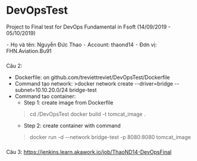 # DevOpsTest
Project to Final test for DevOps Fundamental in Fsoft (14/09/2019 - 05/10/2019)

⁃ Họ và tên: Nguyễn Đức Thao
⁃ Account: thaond14
⁃ Đơn vị: FHN.Aviation.Bu91

###
Câu 2:
- Dockerfile: on github.com/treviettreviet/DevOpsTest/Dockerfile
- Command tạo network: >docker network create --driver=bridge --subnet=10.10.20.0/24 bridge-test 
- Command tạo container: 
  + Step 1: create image from Dockerfile 
  > cd /DevOpsTest
  > docker build -t tomcat_image .
  + Step 2: create container with command
  > docker run -d --network bridge-test -p 8080:8080 tomcat_image

###
Câu 3:
https://jenkins.learn.akawork.io/job/ThaoND14-DevOpsFinal
